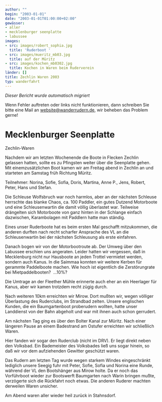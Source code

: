```yaml
---
author: ""
begin: "2003-01-01"
date: "2003-01-01T01:00:00+02:00"
gewässer:
- aller
- mecklenburger seenplatte
- labussee
images:
- src: images/robert_sophia.jpg
  title: 'Ruderboot '
- src: images/mueritz_mb03.jpg
  title: auf der Müritz
- src: images/kochen_mb0302.jpg
  title: Kochen in Waren beim Ruderverein
länder: []
title: Zechlin Waren 2003
typ: wanderfahrt
---
```



*Dieser Bericht wurde automatisch migriert*

Wenn Fehler auftreten oder links nicht funktionieren, dann schreiben Sie bitte eine Mail an website@wanderrudern.de, wir beheben das Problem gerne!



# Mecklenburger Seenplatte


Zechlin-Waren

Nachdem wir am letzten Wochenende die Boote in Flecken Zechlin gelassen hatten, sollte es zu Pfingsten weiter über die Seenplatte gehen. Mit einemzusätzlichen Boot kamen wir am Freitag abend in Zechlin an und starteten am Samstag früh Richtung Müritz.

Teilnehmer: Norina, Sofie, Sofia, Doris, Martina, Anne P., Jens, Robert, Peter, Hans und Stefan.

Die Schleuse Wolfsbruch war noch harmlos, aber an der nächsten Schleuse herrschte das blanke Chaos, ca. 100 Paddler, ein gutes Dutzend Motorboote und eine Schleusenwartin die damit völlig überlastet war. Teilweise drängelten sich Motorboote von ganz hinten in der Schlange einfach dazwischen, Karambolagen mit Paddlern hatte man ständig.

Eines unser Ruderboote hat es beim ersten Mal geschafft mitzukommen, die anderen durften nach recht scharfer Ansprache des VL an die Schleusenwartin bei der nächsten Schleusung als erste einfahren.

Danach bogen wir von der Motorbootroute ab. Der Umweg über den Labussee erschien uns angeraten. Leider hatten wir vergessen, daß in Mecklenburg nicht nur Hausboote an jeden Trottel vermietet werden, sondern auch Kanus. In die Saimmaa konnten wir weitere Kerben für gerammte Paddelboote machen. Wie hoch ist eigentlich die Zerstörungrate bei Mietpaddelbooten?  ...10%?

Die Umtrage an der Fleether Mühle erinnerte auch eher an ein Heerlager für Kanus, aber wir kamen trotzdem recht zügig durch.

Nach weiteren 10km erreichten wir Mirow. Dort mußten wir, wegen völliger Überlastung des Ruderclubs, im Strandbad zelten. Unsere englischen Kunden, die ein Baumgartenboot proberudern wollten, hatte unser Landdienst von der Bahn abgeholt und war mit ihnen auch schon gerrudert.

Am nächsten Tag ging es über den Bolter Kanal zur Müritz. Nach einer längeren Pause an einem Badestrand am Ostufer erreichten wir schließlich Waren.

Hier fanden wir sogar den Ruderclub (nicht im DRV). Er liegt direkt neben den Volksbad. Ein Bademeister des Volksbades ließ uns sogar hinein, so daß wir vor dem aufziehenden Gewitter geschützt waren.

Das Rudern am letzten Tag wurde wegen starkem Windes eingeschränkt lediglich unsere Seegig fuhr mit Peter, Sofie, Sofia und Norina eine Runde, während der VL den Bootshänger aus Mirow holte. Da er noch das Vorführboot wieder zur Bootswerft Baumgarten nach Warin bringen mußte, verzögerte sich die Rückfahrt noch etwas. Die anderen Ruderer machten derweilen Waren unsicher.

Am Abend waren aller wieder heil zurück in Stahnsdorf.